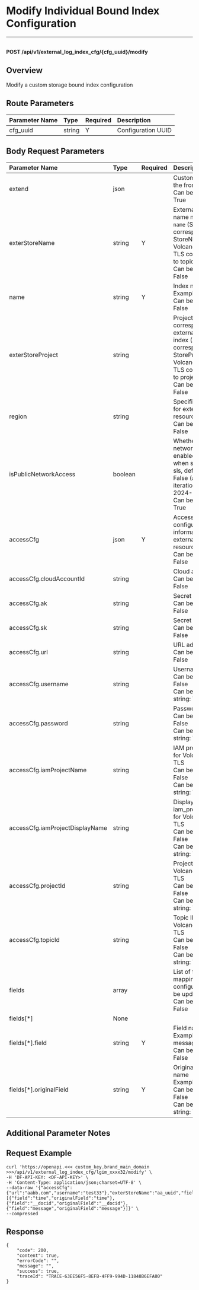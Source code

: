 # Modify Individual Bound Index Configuration

---

<br />**POST /api/v1/external_log_index_cfg/\{cfg_uuid\}/modify**

## Overview
Modify a custom storage bound index configuration


## Route Parameters

| Parameter Name        | Type     | Required   | Description              |
|:---------------------|:---------|:-----------|:-------------------------|
| cfg_uuid             | string   | Y          | Configuration UUID<br>   |


## Body Request Parameters

| Parameter Name                | Type     | Required   | Description                                                                                         |
|:-------------------------------|:---------|:-----------|:----------------------------------------------------------------------------------------------------|
| extend                        | json     |            | Custom data from the frontend<br>Can be empty: True <br>                                            |
| exterStoreName                | string   | Y          | External storage name mapped to `name` (SLS type corresponds to StoreName, Volcano Cloud's TLS corresponds to topic_name)<br>Can be empty: False <br> |
| name                          | string   | Y          | Index name<br>Example: xxx <br>Can be empty: False <br>                                             |
| exterStoreProject             | string   |            | Project corresponding to external storage index (SLS type corresponds to StoreProject, Volcano Cloud's TLS corresponds to project_name)<br>Can be empty: False <br> |
| region                        | string   |            | Specified region for external resources<br>Can be empty: False <br>                                 |
| isPublicNetworkAccess         | boolean  |            | Whether public network access is enabled, effective when storeType is sls, defaults to False (added in iteration on 2024-07-10)<br>Can be empty: True <br> |
| accessCfg                     | json     | Y          | Access configuration information for external resources<br>Can be empty: False <br>                 |
| accessCfg.cloudAccountId      | string   |            | Cloud account ID<br>Can be empty: False <br>                                                        |
| accessCfg.ak                  | string   |            | Secret key ID<br>Can be empty: False <br>                                                           |
| accessCfg.sk                  | string   |            | Secret key<br>Can be empty: False <br>                                                              |
| accessCfg.url                 | string   |            | URL address<br>Can be empty: False <br>                                                             |
| accessCfg.username            | string   |            | Username<br>Can be empty: False <br>Can be an empty string: True <br>                               |
| accessCfg.password            | string   |            | Password<br>Can be empty: False <br>Can be an empty string: True <br>                               |
| accessCfg.iamProjectName      | string   |            | IAM project name for Volcano Cloud TLS<br>Can be empty: False <br>Can be an empty string: True <br> |
| accessCfg.iamProjectDisplayName | string   |            | Display name of iam_project_name for Volcano Cloud TLS<br>Can be empty: False <br>Can be an empty string: True <br> |
| accessCfg.projectId           | string   |            | Project ID for Volcano Cloud TLS<br>Can be empty: False <br>Can be an empty string: True <br>       |
| accessCfg.topicId             | string   |            | Topic ID for Volcano Cloud TLS<br>Can be empty: False <br>Can be an empty string: True <br>         |
| fields                        | array    |            | List of field mapping configurations to be updated<br>Can be empty: False <br>                      |
| fields[*]                     | None     |            |                                                                                                     |
| fields[*].field               | string   | Y          | Field name<br>Example: message <br>Can be empty: False <br>                                         |
| fields[*].originalField       | string   | Y          | Original field name<br>Example: content <br>Can be empty: False <br>Can be an empty string: True <br> |

## Additional Parameter Notes


## Request Example
```shell
curl 'https://openapi.<<< custom_key.brand_main_domain >>>/api/v1/external_log_index_cfg/lgim_xxxx32/modify' \
-H 'DF-API-KEY: <DF-API-KEY>' \
-H 'Content-Type: application/json;charset=UTF-8' \
--data-raw '{"accessCfg":{"url":"aabb.com","username":"test33"},"exterStoreName":"aa_uuid","fields":[{"field":"time","originalField":"time"},{"field":"__docid","originalField":"__docid"},{"field":"message","originalField":"message"}]}' \
--compressed 
```


## Response
```shell
{
    "code": 200,
    "content": true,
    "errorCode": "",
    "message": "",
    "success": true,
    "traceId": "TRACE-63EE56F5-8EFB-4FF9-994D-11848B6EFA80"
} 
```